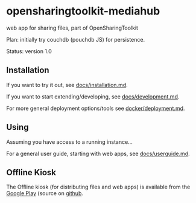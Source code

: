 opensharingtoolkit-mediahub
===========================

web app for sharing files, part of OpenSharingToolkit

Plan: initially try couchdb (pouchdb JS) for persistence.

Status: version 1.0

## Installation

If you want to try it out, see [docs/installation.md](docs/installation.md).

If you want to start extending/developing, see [docs/development.md](docs/development.md).

For more general deployment options/tools see [docker/deployment.md](docker/deployment.md).

## Using

Assuming you have access to a running instance...

For a general user guide, starting with web apps, see [docs/userguide.md](docs/userguide.md).

## Offline Kiosk

The Offline kiosk (for distributing files and web apps) is available from the [Google Play](https://play.google.com/store/apps/details?id=org.opensharingtoolkit.chooser) (source on [github](https://github.com/cgreenhalgh/opensharingtoolkit-kiosk).

